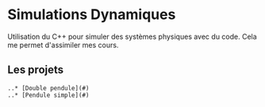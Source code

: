 # Simulations Dynamiques

Utilisation du C++ pour simuler des systèmes physiques avec du code. Cela me permet d'assimiler mes cours.

## Les projets

    ..* [Double pendule](#)
    ..* [Pendule simple](#)